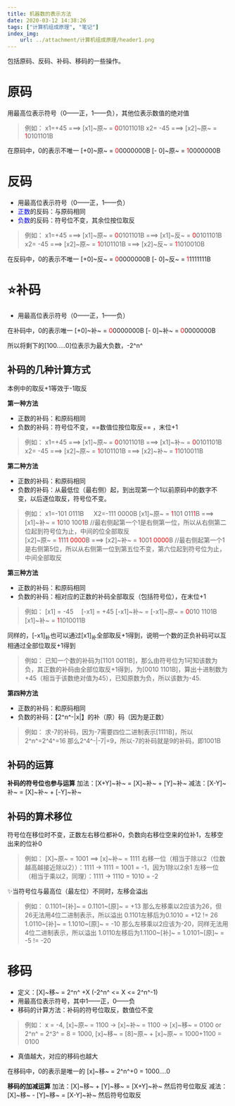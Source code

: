```yaml
---
title: 机器数的表示方法
date: 2020-03-12 14:38:26
tags: ["计算机组成原理", "笔记"]
index_img: 
    url: ../attachment/计算机组成原理/header1.png
---
```


包括原码、反码、补码、移码的一些操作。
<!-- more -->
# 原码
用最高位表示符号（0——正，1——负），其他位表示数值的绝对值

>例如：
x1=+45 ===> [x1]~原~ = <font color=red>0</font>0101101B
x2= -45 ===> [x2]~原~ = <font color=red>1</font>0101101B

在原码中，0的表示不唯一
[+0]~原~ = <font color=red>0</font>0000000B
[- 0]~原~ = <font color=red>1</font>0000000B

# 反码
- 用最高位表示符号（0——正，1——负）
- <font color=blue>正数</font>的反码：与原码相同
- <font color=blue>负数</font>的反码：符号位不变，其余位按位取反

>例如：
x1=+45 ===> [x1]~原~ = <font color=red>0</font>0101101B ===> [x1]~反~ = <font color=red>0</font>0101101B
x2= -45 ===> [x2]~原~ = <font color=red>1</font>0101101B ===> [x2]~反~ = <font color=red>1</font>1010010B

在反码中，0的表示不唯一
[+0]~反~ = <font color=red>0</font>0000000B
[- 0]~反~ = <font color=red>1</font>1111111B

# :star:补码
- 用最高位表示符号（0——正，1——负）

在补码中，0的表示唯一
[+0]~补~ = <font color=red>0</font>0000000B
[- 0]~补~ = <font color=red>0</font>0000000B

所以将剩下的[100.....0]位表示为最大负数，-2^n^

## 补码的几种计算方式

本例中的取反+1等效于-1取反

**第一种方法**
- 正数的补码：和原码相同
- 负数的补码：符号位不变，==数值位按位取反== ，末位+1

>例如：
x1=+45 ===> [x1]~原~ = <font color=red>0</font>0101101B ===> [x1]~补~ = <font color=red>0</font>0101101B
x2= -45 ===> [x2]~原~ = <font color=red>1</font>0101101B ===> [x2]~补~ = <font color=red>1</font>1010011B

**第二种方法**
- 正数的补码：和原码相同
- 负数的补码：从最低位（最右侧）起，到出现第一个1以前原码中的数字不变，以后逐位取反，符号位不变。

>例如：
x1=-101 0111B  &emsp; X2=-111 0000B
[x1]~原~ = <font color=red>1</font>101 011<font color=red>1</font>B ===> [x1]~补~ = <font color=red>1</font>010 100<font color=red>1</font>B
//最右侧起第一个1是右侧第一位，所以从右侧第二位起到符号位为止，中间的位全部取反<br />
[x2]~原~ = <font color=red>1</font>11<font color=red>1 0000</font>B ===> [x2]~补~ = <font color=red>1</font>00<font color=red>1 0000</font>B
//最右侧起第一个1是右侧第5位，所以从右侧第一位到第五位不变，第六位起到符号位为止，中间全部取反

**第三种方法**
- 正数的补码：和原码相同
- 负数的补码：相对应的正数的补码全部取反（包括符号位），在末位+1

>例如：
[x1] = -45 &emsp;[-x1] = +45
[-x1]~补~ = [-x1]~原~ = <font color=red>0</font>010 1101B
[x1]~补~ = <font color=red>1</font>1010011B

<p class="note note-primary">同样的，[-x1]<sub>补</sub>也可以通过[x1]<sub>补</sub>全部取反+1得到，说明一个数的正负补码可以互相通过全部位取反+1得到</p>

>例如：
已知一个数的补码为[1101 0011B]，那么由符号位为1可知该数为负，其正数的补码由全部位取反+1得到，为[0010 1101B]，算出十进制数为+45（相当于该数绝对值为45），已知原数为负，所以该数为-45.

**第四种方法**
- 正数的补码：和原码相同
- 负数的补码：【2^n^-|x|】的补（原）码（因为是正数）

>例如：
求-7的补码，因为-7需要四位二进制表示[1111B]，所以2^n^=2^4^=16
那么2^4^-|-7|=9，所以-7的补码就是9的补码，即1001B

## 补码的运算
**补码的符号位也参与运算**
加法：[X+Y]~补~ = [X]~补~ + [Y]~补~
减法：[X-Y]~补~ = [X]~补~ + [-Y]~补~

## 补码的算术移位

符号位在移位时不变，正数左右移位都补0，负数向右移位空来的位补1，左移空出来的位补0

>例如：
[X]~原~ = 1001 ==> [x]~补~ = 1111
右移一位（相当于除以2（位数越高越接近除以2））：1111 -> 1111 = 1001 = -1，因为1除以2余1
左移一位（相当于乘以2，同理）：1111 -> 1110 = 1010 = -2

✨当符号位与最高位（最左位）不同时，左移会溢出

>例如：
0.1101~[补]~ = 0.1101~[原]~ = +13
那么左移乘以2应该为26，但26无法用4位二进制表示，所以溢出
0.1101左移后为0.1010 = +12 != 26<br />
1.0110~[补]~ = 1.1010~[原]~ = -10
那么左移乘以2应该为-20，同样无法用4位二进制表示，所以溢出
1.0110左移后为1.1100~[补]~ = 1.0101~[原]~ = -5 != -20

# 移码
- 定义：[X]~移~ = 2^n^ +X (-2^n^ <= X <= 2^n^-1)
- 用最高位表示符号，其中1——正，0——负
- 移码的计算方法：补码的符号位取反，数值位不变

>例如：
x = -4, [x]~原~ = 1100 -> [x]~补~ = 1100 -> [x]~移~ = 0100
or
2^n^ = 2^3^ = 8 = 1000, [x]~移~ = [8]~原~ + [x]~原~ = 1000+1100 = 0100

- 真值越大，对应的移码也越大
 
在移码中，0的表示是唯一的
[x]~移~ = 2^n^+0 = 1000....0 

**移码的加减运算**
加法：[X]~移~ + [Y]~移~ = [X+Y]~补~ 然后符号位取反
减法：[X]~移~ - [Y]~移~ = [X-Y]~补~ 然后符号位取反

